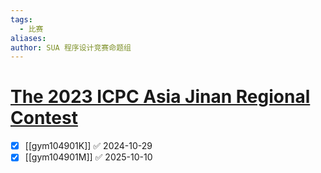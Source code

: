 ```yaml
---
tags:
  - 比赛
aliases: 
author: SUA 程序设计竞赛命题组
---
```

# [The 2023 ICPC Asia Jinan Regional Contest](https://codeforces.com/gym/104901)

- [x] [[gym104901K]] ✅ 2024-10-29
- [x] [[gym104901M]] ✅ 2025-10-10
